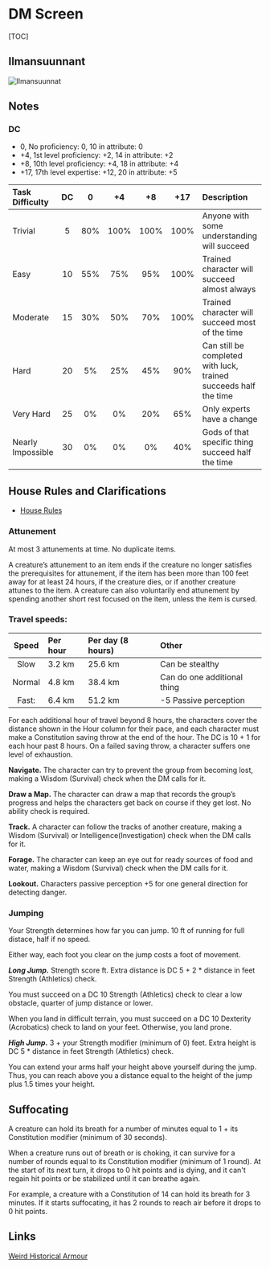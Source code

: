 # DM Screen

[TOC]

## Ilmansuunnant

![Ilmansuunnat](https://upload.wikimedia.org/wikipedia/commons/a/a3/Ilmansuunnat.gif)

## Notes

### DC

* 0, No proficiency: 0, 10 in attribute: 0
* +4, 1st level proficiency: +2, 14 in attribute: +2
* +8, 10th level proficiency: +4, 18 in attribute: +4
* +17, 17th level expertise: +12, 20 in attribute: +5

| Task Difficulty   | DC  |  0  |  +4  |  +8  |  +17 | Description
|:------------------|:---:|:---:|:----:|:----:|:----:|:------------------------
| Trivial           | 5   | 80% | 100% | 100% | 100% | Anyone with some understanding will succeed
| Easy              | 10  | 55% |  75% | 95%  | 100% | Trained character will succeed almost always
| Moderate          | 15  | 30% |  50% | 70%  | 100% | Trained character will succeed most of the time
| Hard              | 20  |  5% |  25% | 45%  |  90% | Can still be completed with luck, trained succeeds half the time
| Very Hard         | 25  |  0% |   0% | 20%  |  65% | Only experts have a change
| Nearly Impossible | 30  |  0% |   0% | 0%   |  40% | Gods of that specific thing succeed half the time

## House Rules and Clarifications

- [House Rules](/markdown/markdown/HouseRules.md)

### Attunement
At most 3 attunements at time. No duplicate items.

A creature’s attunement to an item ends if the creature no longer satisfies
the prerequisites for attunement, if the item has been more than 100 feet away
for at least 24 hours, if the creature dies, or if another creature attunes to
the item. A creature can also voluntarily end attunement by spending another
short rest focused on the item, unless the item is cursed.

### Travel speeds:

| Speed | Per hour | Per day (8 hours) | Other                       |
|:-----:|:---------|:------------------|:----------------------------|
| Slow  | 3.2 km   | 25.6 km           | Can be stealthy             |
| Normal| 4.8 km   | 38.4 km           | Can do one additional thing |
| Fast: | 6.4 km   | 51.2 km           | -5 Passive perception       |

For each additional hour of travel beyond 8 hours, the characters cover the
distance shown in the Hour column for their pace, and each character must make
a Constitution saving throw at the end of the hour. The DC is 10 + 1 for each
hour past 8 hours. On a failed saving throw, a character suffers one level of
exhaustion.

**Navigate.** The character can try to prevent the group from becoming lost,
making a Wisdom (Survival) check when the DM calls for it.

**Draw a Map.** The character can draw a map that records the group’s progress
and helps the characters get back on course if they get lost. No ability check
is required.

**Track.** A character can follow the tracks of another creature, making a
Wisdom (Survival) or Intelligence(Investigation) check when the DM calls for it.

**Forage.** The character can keep an eye out for ready sources of food and
water, making a Wisdom (Survival) check when the DM calls for it.

**Lookout.** Characters passive perception +5 for one general direction for
detecting danger.

### Jumping

Your Strength determines how far you can jump. 10 ft of running for full distace,
half if no speed.

Either way, each foot you clear on the jump costs a foot of movement.

***Long Jump.***
Strength score ft.
Extra distance is DC 5 + 2 * distance in feet Strength (Athletics) check.

You must succeed on a DC 10 Strength (Athletics) check to clear a low obstacle,
quarter of jump distance or lower.

When you land in difficult terrain, you must succeed on a DC 10 Dexterity
(Acrobatics) check to land on your feet. Otherwise, you land prone.

***High Jump.***
3 + your Strength modifier (minimum of 0) feet.
Extra height is DC 5 * distance in feet Strength (Athletics) check.

You can extend your arms half your height above yourself during the jump.
Thus, you can reach above you a distance equal to the height of the jump
plus 1.5 times your height.


## Suffocating

A creature can hold its breath for a number of minutes equal to 1 + its
Constitution modifier (minimum of 30 seconds).

When a creature runs out of breath or is choking, it can survive for a number
of rounds equal to its Constitution modifier (minimum of 1 round). At the start
of its next turn, it drops to 0 hit points and is dying, and it can't regain
hit points or be stabilized until it can breathe again.

For example, a creature with a Constitution of 14 can hold its breath for 3
minutes. If it starts suffocating, it has 2 rounds to reach air before it drops
to 0 hit points.

## Links
[Weird Historical Armour](http://middenmurk.blogspot.com/)  

